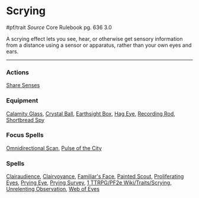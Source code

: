 # Scrying
#pf/trait 
*Source* Core Rulebook pg. 636 3.0

A scrying effect lets you see, hear, or otherwise get sensory information from a distance using a sensor or apparatus, rather than your own eyes and ears.

---

### Actions
[Share Senses](Share%20Senses)

### Equipment
[Calamity Glass](Calamity%20Glass), [Crystal Ball](../Items/Held%20Items/Crystal%20Ball.md), [Earthsight Box](Earthsight%20Box), [Hag Eye](../Items/Worn%20Items/Other%20Worn%20Items/Hag%20Eye.md), [Recording Rod](Recording%20Rod), [Shortbread Spy](Shortbread%20Spy)

### Focus Spells
[Omnidirectional Scan](../Magic/Focus%20Spells/Cantrips/Omnidirectional%20Scan.md), [Pulse of the City](../Magic/Focus%20Spells/Level%204/Pulse%20of%20the%20City.md)

### Spells
[Clairaudience](../Magic/Spells/Level%203/Clairaudience.md), [Clairvoyance](../Magic/Spells/Level%204/Clairvoyance.md), [Familiar's Face](../Magic/Spells/Level%203/Familiar's%20Face.md), [Painted Scout](../Magic/Spells/Level%203/Painted%20Scout.md), [Proliferating Eyes](../Magic/Spells/Level%209/Proliferating%20Eyes.md), [Prying Eye](../Magic/Spells/Level%205/Prying%20Eye.md), [Prying Survey](../Magic/Spells/Level%208/Prying%20Survey.md), [1 TTRPG/PF2e Wiki/Traits/Scrying](1%20TTRPG/PF2e%20Wiki/Traits/Scrying), [Unrelenting Observation](../Magic/Spells/Level%208/Unrelenting%20Observation.md), [Web of Eyes](../Magic/Spells/Level%203/Web%20of%20Eyes.md)
